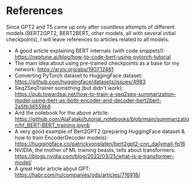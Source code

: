 # References

Since GPT2 and T5 came up only after countless attempts of different models (BERT2GPT2, BERT2BERT, other models, all with several initial checkpoints), I will leave references to articles related to all models.

- A good article explaining BERT internals (with code snippets!): https://neptune.ai/blog/how-to-code-bert-using-pytorch-tutorial
- The main idea about using pre-trained checkpoints as a base for my network: https://arxiv.org/abs/1907.12461
- Converting PyTorch dataset to HuggingFace dataset: https://github.com/huggingface/datasets/issues/4983
- Seq2SeqTrainer something (but didn't work): https://pub.towardsai.net/how-to-train-a-seq2seq-summarization-model-using-bert-as-both-encoder-and-decoder-bert2bert-2a5fb36559b8
- And the notebook for the above article: https://github.com/AlaFalaki/tutorial_notebooks/blob/main/summarization/hf_BERT-BERT_training.ipynb
- A very good example of Bert2GPT2 (preparing HuggingFace dataset & how to train EncoderDecoder models): https://huggingface.co/patrickvonplaten/bert2gpt2-cnn_dailymail-fp16
- NVIDIA, the mother of ML training beasts, tells about transformers: https://blogs.nvidia.com/blog/2022/03/25/what-is-a-transformer-model/
- A great Habr article about GPT: https://habr.com/ru/companies/ods/articles/716918/
